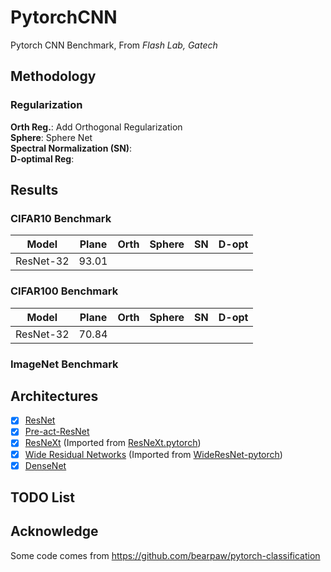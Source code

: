 # PytorchCNN
Pytorch CNN Benchmark, From *Flash Lab, Gatech*

## Methodology

### Regularization
**Orth Reg.**: Add  Orthogonal Regularization  
**Sphere**: Sphere Net  
**Spectral Normalization (SN)**:  
**D-optimal Reg**:  



## Results

### CIFAR10 Benchmark

| Model                     | Plane | Orth  | Sphere| SN    | D-opt |
| -------------------       | ----- | ----- | ----- | ----- | ----- |
| ResNet-32                 | 93.01 |

### CIFAR100 Benchmark

| Model                     | Plane | Orth  | Sphere| SN    | D-opt |
| -------------------       | ----- | ----- | ----- | ----- | ----- |
| ResNet-32                 | 70.84 |

### ImageNet Benchmark

## Architectures

- [x] [ResNet](https://arxiv.org/abs/1512.03385)
- [x] [Pre-act-ResNet](https://arxiv.org/abs/1603.05027)
- [x] [ResNeXt](https://arxiv.org/abs/1611.05431) (Imported from [ResNeXt.pytorch](https://github.com/prlz77/ResNeXt.pytorch))
- [x] [Wide Residual Networks](http://arxiv.org/abs/1605.07146) (Imported from [WideResNet-pytorch](https://github.com/xternalz/WideResNet-pytorch))
- [x] [DenseNet](https://arxiv.org/abs/1608.06993)

## TODO List

## Acknowledge

Some code comes from https://github.com/bearpaw/pytorch-classification
